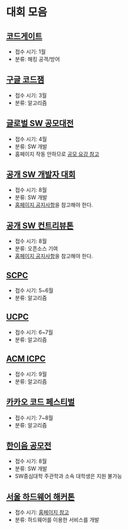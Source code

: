 # 대회 모음

## [코드게이트](http://codegate.org/)
- 접수 시기: 1월
- 분류: 해킹 공격/방어

## [구글 코드잼](https://codingcompetitions.withgoogle.com/codejam)
- 접수 시기: 3월
- 분류: 알고리즘

## [글로벌 SW 공모대전](http://www.globalswcontest.com/)
- 접수 시기: 4월
- 분류: SW 개발
- 홈페이지 작동 안하므로 [공모 요강 참고](https://www.smu.ac.kr/software/community/e_notice.do?mode=download&articleNo=482029&attachNo=386043)

## [공개 SW 개발자 대회](https://www.oss.kr/notice/show/fb36f006-8e2b-4f62-bb15-250cc73eba7c?page=1)
- 접수 시기: 8월
- 분류: SW 개발
- [홈페이지 공지사항](https://www.oss.kr/notice)을 참고해야 한다.

## [공개 SW 컨트리뷰톤](https://www.oss.kr/notice/show/ee15de47-7adc-48a5-b4bc-039ba04192af)
- 접수 시기: 8월
- 분류: 오픈소스 기여
- [홈페이지 공지사항](https://www.oss.kr/notice)을 참고해야 한다.

## [SCPC](https://research.samsung.com/scpc)
- 접수 시기: 5~6월
- 분류: 알고리즘

## [UCPC](https://ucpc-kr.github.io/)
- 접수 시기: 6~7월
- 분류: 알고리즘

## [ACM ICPC](http://icpckorea.org/)
- 접수 시기: 9월
- 분류: 알고리즘

## [카카오 코드 페스티벌](https://kakaocode.com/)
- 접수 시기: 7~8월
- 분류: 알고리즘

## [한이음 공모전](https://www.hanium.or.kr/portal/index.do)
- 접수 시기: 8월
- 분류: SW 개발
- SW중심대학 주관학과 소속 대학생은 지원 불가능

## [서울 하드웨어 해커톤](https://www.facebook.com/seoulhackathon/)
- 접수 시기: [홈페이지 참고](https://seoulhackathon.tistory.com/538)
- 분류: 하드웨어를 이용한 서비스를 개발

